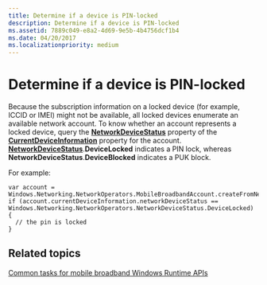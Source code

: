```yaml
---
title: Determine if a device is PIN-locked
description: Determine if a device is PIN-locked
ms.assetid: 7889c049-e8a2-4d69-9e5b-4b4756dcf1b4
ms.date: 04/20/2017
ms.localizationpriority: medium
---
```


# Determine if a device is PIN-locked


Because the subscription information on a locked device (for example, ICCID or IMEI) might not be available, all locked devices enumerate an available network account. To know whether an account represents a locked device, query the [**NetworkDeviceStatus**](/uwp/api/Windows.Networking.NetworkOperators.MobileBroadbandDeviceInformation#Windows_Networking_NetworkOperators_MobileBroadbandDeviceInformation_NetworkDeviceStatus) property of the [**CurrentDeviceInformation**](/uwp/api/Windows.Networking.NetworkOperators.MobileBroadbandAccount#Windows_Networking_NetworkOperators_MobileBroadbandAccount_CurrentDeviceInformation) property for the account. [**NetworkDeviceStatus**](/uwp/api/Windows.Networking.NetworkOperators.NetworkDeviceStatus).**DeviceLocked** indicates a PIN lock, whereas **NetworkDeviceStatus**.**DeviceBlocked** indicates a PUK block.

For example:

``` syntax
var account = Windows.Networking.NetworkOperators.MobileBroadbandAccount.createFromNetworkAccountId(accountId);
if (account.currentDeviceInformation.networkDeviceStatus == Windows.Networking.NetworkOperators.NetworkDeviceStatus.DeviceLocked)
{
  // the pin is locked
}
```

## <span id="related_topics"></span>Related topics


[Common tasks for mobile broadband Windows Runtime APIs](./create-a-mobilebroadbandaccount-object.md)

 

